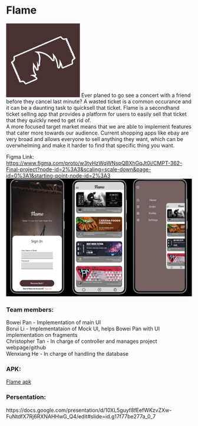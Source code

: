 # Flame

<img src="/public/icon.png" alt="icon" style="width:200px;"/>
Ever planed to go see a concert with a friend before they cancel last minute? A wasted
ticket is a common occurance and it can be a daunting task to quicksell that ticket. 
Flame is a secondhand ticket selling app that provides a platform for users to 
easily sell that ticket that they quickly need to get rid of. 
<br>
A more focused target market means that we are able to implement features that cater more towards our audience. Current shopping apps like ebay are very broad and allows everyone to sell anything they want, which can be overwhelming and make it harder to find that specific thing you want.

Figma Link:
https://www.figma.com/proto/w3tyHzWqWNspQBXhGqJt0i/CMPT-362-Final-project?node-id=2%3A3&scaling=scale-down&page-id=0%3A1&starting-point-node-id=2%3A3
![home](/public/all-page.png)


<h3>Team members:</h3>
Bowei Pan - Implementation of main UI <br>
Borui Li - Implementataion of Mock UI, helps Bowei Pan with UI implementation on fragments <br>
Christopher Tan - In charge of controller and manages project webpage/github <br>
Wenxiang He - In charge of handling the database <br>

<h3>APK:</h3>
<a href="./public/Flame.apk">Flame apk</a>


<h3>Persentation:</h3>
https://docs.google.com/presentation/d/10XL5guyf8fEefWKzvZXw-FuNtdfX7Rj6RXNAHHwG_Q4/edit#slide=id.g17f77be277a_0_7
